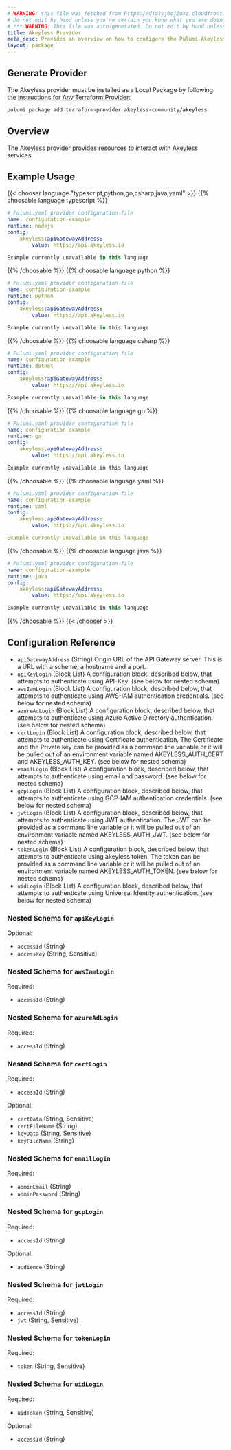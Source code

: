 ```yaml
---
# WARNING: this file was fetched from https://djoiyj6oj2oxz.cloudfront.net/docs/registry.opentofu.org/akeyless-community/akeyless/1.10.0/index.md
# Do not edit by hand unless you're certain you know what you are doing!
# *** WARNING: This file was auto-generated. Do not edit by hand unless you're certain you know what you are doing! ***
title: Akeyless Provider
meta_desc: Provides an overview on how to configure the Pulumi Akeyless provider.
layout: package
---
```


## Generate Provider

The Akeyless provider must be installed as a Local Package by following the [instructions for Any Terraform Provider](https://www.pulumi.com/registry/packages/terraform-provider/):

```bash
pulumi package add terraform-provider akeyless-community/akeyless
```
## Overview

The Akeyless provider provides resources to interact with Akeyless services.
## Example Usage

{{< chooser language "typescript,python,go,csharp,java,yaml" >}}
{{% choosable language typescript %}}
```yaml
# Pulumi.yaml provider configuration file
name: configuration-example
runtime: nodejs
config:
    akeyless:apiGatewayAddress:
        value: https://api.akeyless.io

```
```typescript
Example currently unavailable in this language
```
{{% /choosable %}}
{{% choosable language python %}}
```yaml
# Pulumi.yaml provider configuration file
name: configuration-example
runtime: python
config:
    akeyless:apiGatewayAddress:
        value: https://api.akeyless.io

```
```python
Example currently unavailable in this language
```
{{% /choosable %}}
{{% choosable language csharp %}}
```yaml
# Pulumi.yaml provider configuration file
name: configuration-example
runtime: dotnet
config:
    akeyless:apiGatewayAddress:
        value: https://api.akeyless.io

```
```csharp
Example currently unavailable in this language
```
{{% /choosable %}}
{{% choosable language go %}}
```yaml
# Pulumi.yaml provider configuration file
name: configuration-example
runtime: go
config:
    akeyless:apiGatewayAddress:
        value: https://api.akeyless.io

```
```go
Example currently unavailable in this language
```
{{% /choosable %}}
{{% choosable language yaml %}}
```yaml
# Pulumi.yaml provider configuration file
name: configuration-example
runtime: yaml
config:
    akeyless:apiGatewayAddress:
        value: https://api.akeyless.io

```
```yaml
Example currently unavailable in this language
```
{{% /choosable %}}
{{% choosable language java %}}
```yaml
# Pulumi.yaml provider configuration file
name: configuration-example
runtime: java
config:
    akeyless:apiGatewayAddress:
        value: https://api.akeyless.io

```
```java
Example currently unavailable in this language
```
{{% /choosable %}}
{{< /chooser >}}
## Configuration Reference

- `apiGatewayAddress` (String) Origin URL of the API Gateway server. This is a URL with a scheme, a hostname and a port.
- `apiKeyLogin` (Block List) A configuration block, described below, that attempts to authenticate using API-Key. (see below for nested schema)
- `awsIamLogin` (Block List) A configuration block, described below, that attempts to authenticate using AWS-IAM authentication credentials. (see below for nested schema)
- `azureAdLogin` (Block List) A configuration block, described below, that attempts to authenticate using Azure Active Directory authentication. (see below for nested schema)
- `certLogin` (Block List) A configuration block, described below, that attempts to authenticate using Certificate authentication.  The Certificate and the Private key can be provided as a command line variable or it will be pulled out of an environment variable named AKEYLESS_AUTH_CERT and AKEYLESS_AUTH_KEY. (see below for nested schema)
- `emailLogin` (Block List) A configuration block, described below, that attempts to authenticate using email and password. (see below for nested schema)
- `gcpLogin` (Block List) A configuration block, described below, that attempts to authenticate using GCP-IAM authentication credentials. (see below for nested schema)
- `jwtLogin` (Block List) A configuration block, described below, that attempts to authenticate using JWT authentication.  The JWT can be provided as a command line variable or it will be pulled out of an environment variable named AKEYLESS_AUTH_JWT. (see below for nested schema)
- `tokenLogin` (Block List) A configuration block, described below, that attempts to authenticate using akeyless token. The token can be provided as a command line variable or it will be pulled out of an environment variable named AKEYLESS_AUTH_TOKEN. (see below for nested schema)
- `uidLogin` (Block List) A configuration block, described below, that attempts to authenticate using Universal Identity authentication. (see below for nested schema)

<a id="nestedblock--api_key_login"></a>
### Nested Schema for `apiKeyLogin`

Optional:

- `accessId` (String)
- `accessKey` (String, Sensitive)

<a id="nestedblock--aws_iam_login"></a>
### Nested Schema for `awsIamLogin`

Required:

- `accessId` (String)

<a id="nestedblock--azure_ad_login"></a>
### Nested Schema for `azureAdLogin`

Required:

- `accessId` (String)

<a id="nestedblock--cert_login"></a>
### Nested Schema for `certLogin`

Required:

- `accessId` (String)

Optional:

- `certData` (String, Sensitive)
- `certFileName` (String)
- `keyData` (String, Sensitive)
- `keyFileName` (String)

<a id="nestedblock--email_login"></a>
### Nested Schema for `emailLogin`

Required:

- `adminEmail` (String)
- `adminPassword` (String)

<a id="nestedblock--gcp_login"></a>
### Nested Schema for `gcpLogin`

Required:

- `accessId` (String)

Optional:

- `audience` (String)

<a id="nestedblock--jwt_login"></a>
### Nested Schema for `jwtLogin`

Required:

- `accessId` (String)
- `jwt` (String, Sensitive)

<a id="nestedblock--token_login"></a>
### Nested Schema for `tokenLogin`

Required:

- `token` (String, Sensitive)

<a id="nestedblock--uid_login"></a>
### Nested Schema for `uidLogin`

Required:

- `uidToken` (String, Sensitive)

Optional:

- `accessId` (String)